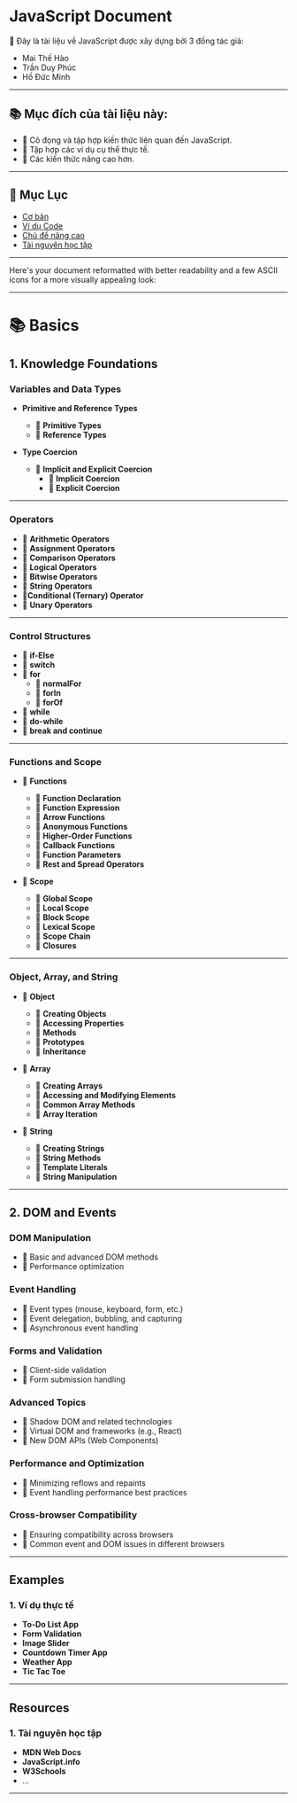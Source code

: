 # JavaScript Document

📄 Đây là tài liệu về JavaScript được xây dựng bởi 3 đồng tác giả:

-   Mai Thế Hào
-   Trần Duy Phúc
-   Hồ Đức Minh

---

## 📚 Mục đích của tài liệu này:

-   📌 Cô đọng và tập hợp kiến thức liên quan đến JavaScript.
-   📌 Tập hợp các ví dụ cụ thể thực tế.
-   📌 Các kiến thức nâng cao hơn.

---

## 📑 Mục Lục

-   [Cơ bản](#basics)
-   [Ví dụ Code](#examples)
-   [Chủ đề nâng cao](#advanced)
-   [Tài nguyên học tập](#resources)

---

Here's your document reformatted with better readability and a few ASCII icons for a more visually appealing look:

---

# 📚 Basics

## 1. Knowledge Foundations

### Variables and Data Types

- **Primitive and Reference Types**
  - 🔹 **Primitive Types**
  - 🔹 **Reference Types**

- **Type Coercion**
  - 🔸 **Implicit and Explicit Coercion**
    - 🔹 **Implicit Coercion**
    - 🔹 **Explicit Coercion**

---

### Operators

- 🔹 **Arithmetic Operators**
- 🔹 **Assignment Operators**
- 🔹 **Comparison Operators**
- 🔹 **Logical Operators**
- 🔹 **Bitwise Operators**
- 🔹 **String Operators**
- 🔹**Conditional (Ternary) Operator**
- 🔹 **Unary Operators**

---

### Control Structures

- 🔹 **if-Else**
- 🔹 **switch**
- 🔸 **for**
  - 🔹 **normalFor**
  - 🔹 **forIn**
  - 🔹 **forOf**
- 🔹 **while**
- 🔹 **do-while**
- 🔹 **break and continue**

---

### Functions and Scope

- 🔸 **Functions**
  - 🔹 **Function Declaration**
  - 🔹 **Function Expression**
  - 🔹 **Arrow Functions**
  - 🔹 **Anonymous Functions**
  - 🔹 **Higher-Order Functions**
  - 🔹 **Callback Functions**
  - 🔹 **Function Parameters**
  - 🔹 **Rest and Spread Operators**

- 🔸 **Scope**
  - 🔹 **Global Scope**
  - 🔹 **Local Scope**
  - 🔹 **Block Scope**
  - 🔹 **Lexical Scope**
  - 🔹 **Scope Chain**
  - 🔹 **Closures**

---

### Object, Array, and String

- 🔸 **Object**
  - 🔹 **Creating Objects**
  - 🔹 **Accessing Properties**
  - 🔹 **Methods**
  - 🔹 **Prototypes**
  - 🔹 **Inheritance**

- 🔸 **Array**
  - 🔹 **Creating Arrays**
  - 🔹 **Accessing and Modifying Elements**
  - 🔹 **Common Array Methods**
  - 🔹 **Array Iteration**

- 🔸 **String**
  - 🔹 **Creating Strings**
  - 🔹 **String Methods**
  - 🔹 **Template Literals**
  - 🔹 **String Manipulation**

---

## 2. DOM and Events

### DOM Manipulation

- 🔹 Basic and advanced DOM methods
- 🔹 Performance optimization

### Event Handling

- 🔸 Event types (mouse, keyboard, form, etc.)
- 🔸 Event delegation, bubbling, and capturing
- 🔸 Asynchronous event handling

### Forms and Validation

- 🔹 Client-side validation
- 🔹 Form submission handling

### Advanced Topics

- 🔸 Shadow DOM and related technologies
- 🔸 Virtual DOM and frameworks (e.g., React)
- 🔸 New DOM APIs (Web Components)

### Performance and Optimization

- 🔹 Minimizing reflows and repaints
- 🔹 Event handling performance best practices

### Cross-browser Compatibility

- 🔸 Ensuring compatibility across browsers
- 🔸 Common event and DOM issues in different browsers

---

## Examples

### 1. Ví dụ thực tế

-   **To-Do List App**
-   **Form Validation**
-   **Image Slider**
-   **Countdown Timer App**
-   **Weather App**
-   **Tic Tac Toe**

---

## Resources

### 1. Tài nguyên học tập

-   **MDN Web Docs**
-   **JavaScript.info**
-   **W3Schools**
-   ...

---